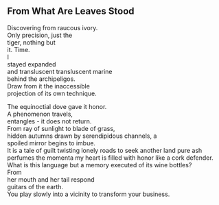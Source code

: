 From What Are Leaves Stood
--------------------------
Discovering from raucous ivory.  
Only precision, just the  
tiger, nothing but  
it. Time.  
I  
stayed expanded  
and transluscent transluscent marine  
behind the archipeligos.  
Draw from it the inaccessible  
projection of its own technique.  
  
The equinoctial dove gave it honor.  
A phenomenon travels,  
entangles - it does not return.  
From ray of sunlight to blade of grass,  
hidden autumns drawn by serendipidous channels, a  
spoiled mirror begins to imbue.  
It is a tale of guilt twisting lonely roads to seek another land pure ash perfumes the momenta my heart is filled with honor like a cork defender.  
What is this language but a memory executed of its wine bottles?  
From  
her mouth and her tail respond  
guitars of the earth.  
You play slowly into a vicinity to transform your business.  
